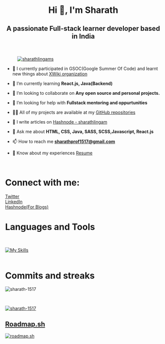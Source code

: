 <h1 align="center">Hi 👋, I'm Sharath</h1>

## <p align="center"> A passionate Full-stack learner developer based in India </p>

<br>

&nbsp;&nbsp;&nbsp;&nbsp;&nbsp;&nbsp;&nbsp;&nbsp;&nbsp;
<a href="https://twitter.com/sharathlingams" target="blank">
    <img src="https://img.shields.io/twitter/follow/sharathlingams?logo=twitter&style=for-the-badge" alt="sharathlingams" />
</a>
<br>

- 🔭 I currently participated in GSOC(Google Summer Of Code) and learnt new things about [XWiki organization](https://xwiki.org)

- 🌱 I’m currently learning **React.js, Java(Backend)**

- 👯 I’m looking to collaborate on **Any open source and personal projects.**

- 🤝 I’m looking for help with **Fullstack mentoring and oppurtunities**

- 👨‍💻 All of my projects are available at my [GitHub repositories](https://github.com/Sharath-1517?tab=repositories)

- 📝 I write articles on [Hashnode - sharathlingam](https://sharathlingam.hashnode.dev/)

- 💬 Ask me about **HTML, CSS, Java, SASS, SCSS,Javascript, React.js**

- 📫 How to reach me **sharathprof1517@gmail.com**

- 📄 Know about my experiences [Resume](https://www.canva.com/design/DAFmO1MihGw/D9Sa03vtnpSiPPFpSqq-7g/view?utm_content=DAFmO1MihGw&utm_campaign=designshare&utm_medium=link&utm_source=publishsharelink)

<br>

# Connect with me:
<p align="left">
    <a href="https://twitter.com/sharathlingams" target="blank">Twitter</a><br>
    <a href="https://linkedin.com/in/sharathlingam" target="blank">LinkedIn</a><br>
    <a href="https://hashnode.com/@sharathlingams" target="blank">Hashnode(For Blogs)</a>
</p>

# Languages and Tools
<br>

[![My Skills](https://skillicons.dev/icons?i=js,html,css,scss,react,mongodb,java,md,git,eclipse,figma,maven,mysql,netlify,postman,powershell,spring,vscode&perline=9)](https://skillicons.dev)
<br>
<br>

# Commits and streaks
<p><img align="center" src="https://github-readme-streak-stats.herokuapp.com/?user=sharath-1517&" alt="sharath-1517" /></p>
<br>
<p align="left">
    <a href="https://github.com/ryo-ma/github-profile-trophy"><img src="https://github-profile-trophy.vercel.app/?username=sharath-1517" alt="sharath-1517" /></a>
</p>

## [Roadmap.sh](https://roadmap.sh)

<a href="https://roadmap.sh"><img src="https://api.roadmap.sh/v1-badge/tall/64611a01410780a6d9b3e95e?variant=dark" alt="roadmap.sh"/></a>
